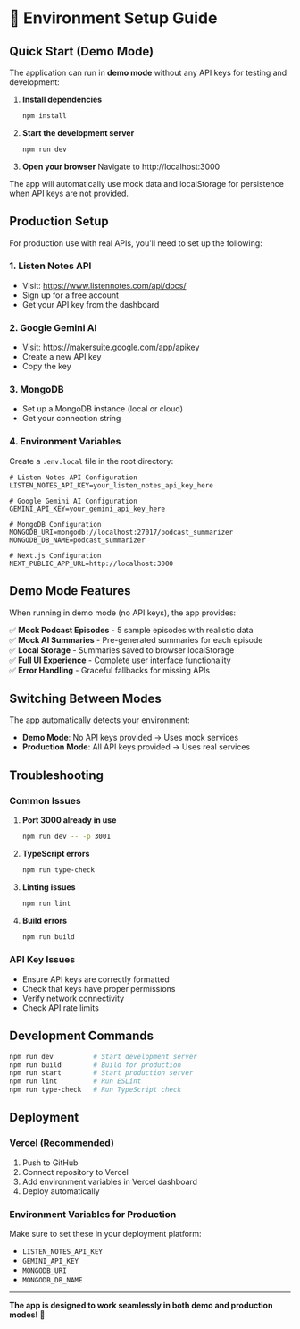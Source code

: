 # 🔧 Environment Setup Guide

## Quick Start (Demo Mode)

The application can run in **demo mode** without any API keys for testing and development:

1. **Install dependencies**
   ```bash
   npm install
   ```

2. **Start the development server**
   ```bash
   npm run dev
   ```

3. **Open your browser**
   Navigate to http://localhost:3000

The app will automatically use mock data and localStorage for persistence when API keys are not provided.

## Production Setup

For production use with real APIs, you'll need to set up the following:

### 1. Listen Notes API
- Visit: https://www.listennotes.com/api/docs/
- Sign up for a free account
- Get your API key from the dashboard

### 2. Google Gemini AI
- Visit: https://makersuite.google.com/app/apikey
- Create a new API key
- Copy the key

### 3. MongoDB
- Set up a MongoDB instance (local or cloud)
- Get your connection string

### 4. Environment Variables
Create a `.env.local` file in the root directory:

```env
# Listen Notes API Configuration
LISTEN_NOTES_API_KEY=your_listen_notes_api_key_here

# Google Gemini AI Configuration
GEMINI_API_KEY=your_gemini_api_key_here

# MongoDB Configuration
MONGODB_URI=mongodb://localhost:27017/podcast_summarizer
MONGODB_DB_NAME=podcast_summarizer

# Next.js Configuration
NEXT_PUBLIC_APP_URL=http://localhost:3000
```

## Demo Mode Features

When running in demo mode (no API keys), the app provides:

✅ **Mock Podcast Episodes** - 5 sample episodes with realistic data  
✅ **Mock AI Summaries** - Pre-generated summaries for each episode  
✅ **Local Storage** - Summaries saved to browser localStorage  
✅ **Full UI Experience** - Complete user interface functionality  
✅ **Error Handling** - Graceful fallbacks for missing APIs  

## Switching Between Modes

The app automatically detects your environment:

- **Demo Mode**: No API keys provided → Uses mock services
- **Production Mode**: All API keys provided → Uses real services

## Troubleshooting

### Common Issues

1. **Port 3000 already in use**
   ```bash
   npm run dev -- -p 3001
   ```

2. **TypeScript errors**
   ```bash
   npm run type-check
   ```

3. **Linting issues**
   ```bash
   npm run lint
   ```

4. **Build errors**
   ```bash
   npm run build
   ```

### API Key Issues

- Ensure API keys are correctly formatted
- Check that keys have proper permissions
- Verify network connectivity
- Check API rate limits

## Development Commands

```bash
npm run dev          # Start development server
npm run build        # Build for production
npm run start        # Start production server
npm run lint         # Run ESLint
npm run type-check   # Run TypeScript check
```

## Deployment

### Vercel (Recommended)

1. Push to GitHub
2. Connect repository to Vercel
3. Add environment variables in Vercel dashboard
4. Deploy automatically

### Environment Variables for Production

Make sure to set these in your deployment platform:
- `LISTEN_NOTES_API_KEY`
- `GEMINI_API_KEY`
- `MONGODB_URI`
- `MONGODB_DB_NAME`

---

**The app is designed to work seamlessly in both demo and production modes! 🚀** 